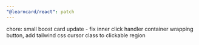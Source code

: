 ```yaml
---
"@learncard/react": patch
---
```


chore: small boost card update - fix inner click handler container wrapping button, add tailwind css cursor class to clickable region
